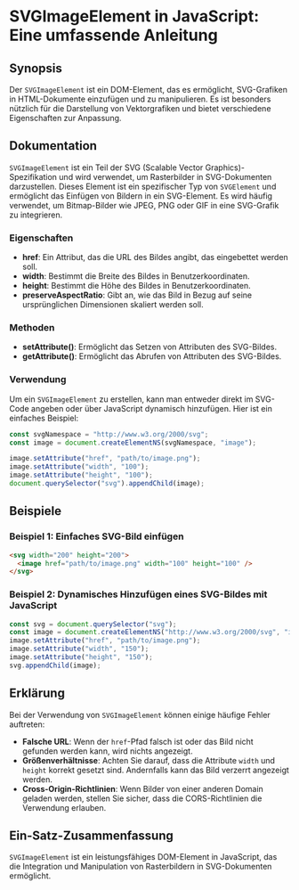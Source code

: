 <!--
Meta Description: # SVGImageElement in JavaScript: Eine umfassende Anleitung ## Synopsis Der `SVGImageElement` ist ein DOM-Element, das es ermöglicht, SVG-Grafiken in H...
Meta Keywords: svg, image, das, ein, die
-->

# SVGImageElement in JavaScript: Eine umfassende Anleitung

## Synopsis
Der `SVGImageElement` ist ein DOM-Element, das es ermöglicht, SVG-Grafiken in HTML-Dokumente einzufügen und zu manipulieren. Es ist besonders nützlich für die Darstellung von Vektorgrafiken und bietet verschiedene Eigenschaften zur Anpassung.

## Dokumentation
`SVGImageElement` ist ein Teil der SVG (Scalable Vector Graphics)-Spezifikation und wird verwendet, um Rasterbilder in SVG-Dokumenten darzustellen. Dieses Element ist ein spezifischer Typ von `SVGElement` und ermöglicht das Einfügen von Bildern in ein SVG-Element. Es wird häufig verwendet, um Bitmap-Bilder wie JPEG, PNG oder GIF in eine SVG-Grafik zu integrieren.

### Eigenschaften
- **href**: Ein Attribut, das die URL des Bildes angibt, das eingebettet werden soll.
- **width**: Bestimmt die Breite des Bildes in Benutzerkoordinaten.
- **height**: Bestimmt die Höhe des Bildes in Benutzerkoordinaten.
- **preserveAspectRatio**: Gibt an, wie das Bild in Bezug auf seine ursprünglichen Dimensionen skaliert werden soll.

### Methoden
- **setAttribute()**: Ermöglicht das Setzen von Attributen des SVG-Bildes.
- **getAttribute()**: Ermöglicht das Abrufen von Attributen des SVG-Bildes.

### Verwendung
Um ein `SVGImageElement` zu erstellen, kann man entweder direkt im SVG-Code angeben oder über JavaScript dynamisch hinzufügen. Hier ist ein einfaches Beispiel:

```javascript
const svgNamespace = "http://www.w3.org/2000/svg";
const image = document.createElementNS(svgNamespace, "image");

image.setAttribute("href", "path/to/image.png");
image.setAttribute("width", "100");
image.setAttribute("height", "100");
document.querySelector("svg").appendChild(image);
```

## Beispiele
### Beispiel 1: Einfaches SVG-Bild einfügen
```html
<svg width="200" height="200">
  <image href="path/to/image.png" width="100" height="100" />
</svg>
```

### Beispiel 2: Dynamisches Hinzufügen eines SVG-Bildes mit JavaScript
```javascript
const svg = document.querySelector("svg");
const image = document.createElementNS("http://www.w3.org/2000/svg", "image");
image.setAttribute("href", "path/to/image.png");
image.setAttribute("width", "150");
image.setAttribute("height", "150");
svg.appendChild(image);
```

## Erklärung
Bei der Verwendung von `SVGImageElement` können einige häufige Fehler auftreten:
- **Falsche URL**: Wenn der `href`-Pfad falsch ist oder das Bild nicht gefunden werden kann, wird nichts angezeigt.
- **Größenverhältnisse**: Achten Sie darauf, dass die Attribute `width` und `height` korrekt gesetzt sind. Andernfalls kann das Bild verzerrt angezeigt werden.
- **Cross-Origin-Richtlinien**: Wenn Bilder von einer anderen Domain geladen werden, stellen Sie sicher, dass die CORS-Richtlinien die Verwendung erlauben.

## Ein-Satz-Zusammenfassung
`SVGImageElement` ist ein leistungsfähiges DOM-Element in JavaScript, das die Integration und Manipulation von Rasterbildern in SVG-Dokumenten ermöglicht.